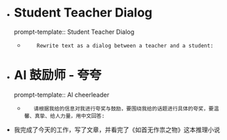 - # Student Teacher Dialog
    prompt-template:: Student Teacher Dialog
	- ```prompt
	      Rewrite text as a dialog between a teacher and a student:
	  ```
- # AI 鼓励师 - 夸夸
    prompt-template:: AI cheerleader
	- ```prompt
	     请根据我给的信息对我进行夸奖与鼓励，要围绕我给的话题进行具体的夸奖，要温馨、真挚、给人力量，用中文回答:
	  ```
- 我完成了今天的工作，写了文章，并看完了《如首无作祟之物》这本推理小说